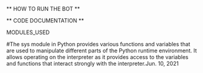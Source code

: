 ** HOW TO RUN THE BOT **

** CODE DOCUMENTATION **

MODULES_USED

#The sys module in Python provides various functions and variables that are used to manipulate different parts of the Python runtime environment. It allows operating on the interpreter as it provides access to the variables and functions that interact strongly with the interpreter.Jun. 10, 2021
